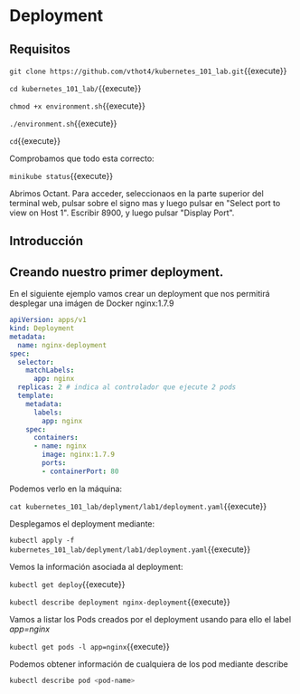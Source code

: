 # Deployment



## Requisitos

`git clone https://github.com/vthot4/kubernetes_101_lab.git`{{execute}}

`cd kubernetes_101_lab/`{{execute}}

`chmod +x environment.sh`{{execute}}

`./environment.sh`{{execute}}

`cd`{{execute}}

Comprobamos que todo esta correcto:

`minikube status`{{execute}}


Abrimos Octant. Para acceder, seleccionaos en la parte superior del terminal web, pulsar sobre el signo mas y luego pulsar en "Select port to view on Host 1". Escribir 8900, y luego pulsar "Display Port".



## Introducción







## Creando nuestro primer deployment.

En el siguiente ejemplo vamos crear un deployment que nos permitirá desplegar una imágen de Docker nginx:1.7.9

```yaml
apiVersion: apps/v1
kind: Deployment
metadata:
  name: nginx-deployment
spec:
  selector:
    matchLabels:
      app: nginx
  replicas: 2 # indica al controlador que ejecute 2 pods
  template:
    metadata:
      labels:
        app: nginx
    spec:
      containers:
      - name: nginx
        image: nginx:1.7.9
        ports:
        - containerPort: 80
```

Podemos verlo en la máquina:

`cat kubernetes_101_lab/deplyment/lab1/deployment.yaml`{{execute}}

Desplegamos el deployment mediante: 

`kubectl apply -f kubernetes_101_lab/deplyment/lab1/deployment.yaml`{{execute}}

Vemos la información asociada al deployment:

`kubectl get deploy`{{execute}}

`kubectl describe deployment nginx-deployment`{{execute}}

Vamos a listar los Pods creados por el deployment usando para ello el label *app=nginx*

`kubectl get pods -l app=nginx`{{execute}}

Podemos obtener información de cualquiera de los pod mediante describe

```bash
kubectl describe pod <pod-name>
```

